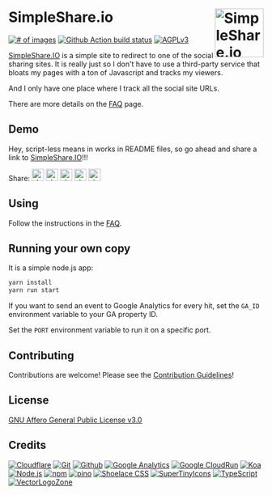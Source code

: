 
# SimpleShare.io [<img alt="SimpleShare.io Logo" src="https://www.vectorlogo.zone/logos/simpleshareio/simpleshareio-tile.svg" height="96" align="right" />](https://simpleshare.io/)
[![# of images](https://img.shields.io/badge/dynamic/json.svg?style=flat-square&label=Social+sites&url=https%3A%2F%2Fsimpleshare.io%2Fstatus.json&query=%24.targetcount)](https://simpleshare.io/)
[![Github Action build status](https://github.com/VectorLogoZone/logosearch/workflows/build/badge.svg)](https://github.com/fileformat/simpleshare/actions)
[![AGPLv3](https://img.shields.io/github/license/fileformat/simpleshare.svg?style=flat-square)](LICENSE.txt)

[SimpleShare.IO](https://simpleshare.io/) is a simple site to redirect to one of the social sharing sites.  It is really just so I don't have to use a third-party service that bloats my pages with a ton of Javascript and tracks my viewers.

And I only have one place where I track all the social site URLs.

There are more details on the [FAQ](https://simpleshare.io/) page.

## Demo

Hey, script-less means in works in README files, so go ahead and share a link to [SimpleShare.IO](https://simpleshare.io/)!!!

Share:
<a href="https://simpleshare.io/go?site=facebook&amp;url=https%3A%2F%2Fsimpleshare.io%2F&amp;text=Simple+script-less+share+buttons&amp;ga=UA-328425-45" rel="nofollow"><img alt="share on facebook" src="https://www.vectorlogo.zone/logos/facebook/facebook-tile.svg" height="24" /></a>
<a href="https://simpleshare.io/go?site=hn&amp;url=https%3A%2F%2Fsimpleshare.io%2F&amp;text=Simple+script-less+share+buttons&amp;ga=UA-328425-45" rel="nofollow"><img alt="share on hacker news" src="https://www.vectorlogo.zone/logos/ycombinator/ycombinator-tile.svg" height="24" /></a>
<a href="https://simpleshare.io/go?site=pinboard&amp;url=https%3A%2F%2Fsimpleshare.io%2F&amp;text=Simple+script-less+share+buttons&amp;ga=UA-328425-45" rel="nofollow"><img alt="share on pinboard" src="https://www.vectorlogo.zone/logos/pinboard/pinboard-tile.svg" height="24" v/></a>
<a href="https://simpleshare.io/go?site=reddit&amp;url=https%3A%2F%2Fsimpleshare.io%2F&amp;text=Simple+script-less+share+buttons&amp;ga=UA-328425-45" rel="nofollow"><img alt="share on reddit" src="https://www.vectorlogo.zone/logos/reddit/reddit-tile.svg" height="24" /></a>
<a href="https://simpleshare.io/go?site=twitter&amp;url=https%3A%2F%2Fsimpleshare.io%2F&amp;text=Simple+script-less+share+buttons&amp;ga=UA-328425-45" rel="nofollow"><img alt="share on twitter" src="https://www.vectorlogo.zone/logos/twitter/twitter-tile.svg" height="24" /></a>

## Using

Follow the instructions in the [FAQ](https://simpleshare.io/).

## Running your own copy

It is a simple node.js app:

```bash
yarn install
yarn run start
```

If you want to send an event to Google Analytics for every hit, set the `GA_ID` environment variable to your GA property ID.

Set the `PORT` environment variable to run it on a specific port.

## Contributing

Contributions are welcome!  Please see the [Contribution Guidelines](CONTRIBUTING.md)!

## License

[GNU Affero General Public License v3.0](LICENSE.txt)

## Credits

[![Cloudflare](https://www.vectorlogo.zone/logos/cloudflare/cloudflare-ar21.svg)](https://www.cloudflare.com/ "Domain and DNS")
[![Git](https://www.vectorlogo.zone/logos/git-scm/git-scm-ar21.svg)](https://git-scm.com/ "Version control")
[![Github](https://www.vectorlogo.zone/logos/github/github-ar21.svg)](https://github.com/ "Code hosting")
[![Google Analytics](https://www.vectorlogo.zone/logos/google_analytics/google_analytics-ar21.svg)](https://www.google.com/analytics "Traffic Measurement")
[![Google CloudRun](https://www.vectorlogo.zone/logos/google_cloud_run/google_cloud_run-ar21.svg)](https://cloud.google.com/run/ "Hosting")
[![Koa](https://www.vectorlogo.zone/logos/koajs/koajs-ar21.svg)](https://koajs.com/ "Web framework")
[![Node.js](https://www.vectorlogo.zone/logos/nodejs/nodejs-ar21.svg)](https://nodejs.org/ "Application Server")
[![npm](https://www.vectorlogo.zone/logos/npmjs/npmjs-ar21.svg)](https://www.npmjs.com/ "JS Package Management")
[![pino](https://www.vectorlogo.zone/logos/getpinoio/getpinoio-ar21.svg)](https://www.getpino.io/ "Logging")
[![Shoelace CSS](https://www.vectorlogo.zone/logos/shoelacestyle/shoelacestyle-ar21.svg)](https://shoelace.style/ "CSS")
[![SuperTinyIcons](https://www.vectorlogo.zone/logos/supertinyicons/supertinyicons-ar21.svg)](https://supertinyicons.org/ "Images")
[![TypeScript](https://www.vectorlogo.zone/logos/typescriptlang/typescriptlang-ar21.svg)](https://developer.mozilla.org/en-US/docs/Web/JavaScript "Programming Language")
[![VectorLogoZone](https://www.vectorlogo.zone/logos/vectorlogozone/vectorlogozone-ar21.svg)](https://www.vectorlogo.zone/logos/index.html#tile "Images")
